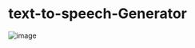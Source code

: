 # text-to-speech-Generator
![image](https://github.com/Aryam2121/text-to-speech-Generator/assets/144788392/46dc3657-2bb5-451f-90a9-7b0951ce8aa9)
